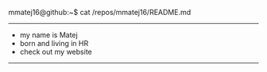 mmatej16@github:~$ cat /repos/mmatej16/README.md

-----------------------------
- my name is Matej
- born and living in HR
- check out my website
-----------------------------
